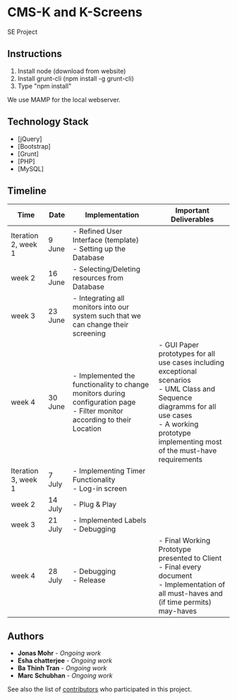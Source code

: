 # CMS-K and K-Screens

SE Project

## Instructions
1. Install node (download from website)
2. Install grunt-cli (npm install -g grunt-cli)
3. Type "npm install"

We use MAMP for the local webserver.

## Technology Stack

* [jQuery]
* [Bootstrap]
* [Grunt]
* [PHP]
* [MySQL]

## Timeline


| Time                	| Date    	| Implementation                                                                                                               	| Important Deliverables                                                                                                                                                                              	|
|---------------------	|---------	|------------------------------------------------------------------------------------------------------------------------------	|-----------------------------------------------------------------------------------------------------------------------------------------------------------------------------------------------------	|
| Iteration 2, week 1 	| 9 June  	| - Refined User Interface (template) <br />- Setting up the Database                                                                	|                                                                                                                                                                                                     	|
| week 2              	| 16 June 	| - Selecting/Deleting resources from Database                                                                                 	|                                                                                                                                                                                                     	|
| week 3              	| 23 June 	| - Integrating all monitors into our system such that we can change their screening                                         	|                                                                                                                                                                                                     	|
| week 4              	| 30 June 	| - Implemented the functionality to change monitors during configuration page <br />- Filter monitor according to their Location 	| - GUI Paper prototypes for all use cases including exceptional scenarios <br />- UML Class and Sequence diagramms for all use cases <br />- A working prototype implementing most of the must-have requirements 	|
| Iteration 3, week 1 	| 7 July  	| - Implementing Timer Functionality <br />- Log-in screen                                                                           	|                                                                                                                                                                                                     	|
| week 2              	| 14 July 	| - Plug & Play                                                                                                                	|                                                                                                                                                                                                     	|
| week 3              	| 21 July 	| - Implemented Labels <br />- Debugging                                                                                             	|                                                                                                                                                                                                     	|
| week 4              	| 28 July 	| - Debugging <br />- Release                                                                                                        	| - Final Working Prototype presented to Client <br />- Final every document <br />- Implementation of all must-haves and (if time permits) may-haves                                                             	|

## Authors

* **Jonas Mohr** - *Ongoing work*
* **Esha chatterjee** - *Ongoing work*
* **Ba Thinh Tran** - *Ongoing work*
* **Marc Schubhan** - *Ongoing work*

See also the list of 
[contributors](https://repos.se.cispa.saarland/ezekiel_soremekun/projectp002-multimedia-infostream-kiosksystem/settings/members) 
who participated in this project.
